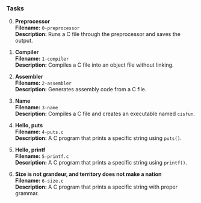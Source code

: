 
### Tasks 

0. **Preprocessor**  
   **Filename:** `0-preprocessor`  
   **Description:** Runs a C file through the preprocessor and saves the output.

1. **Compiler**  
   **Filename:** `1-compiler`  
   **Description:** Compiles a C file into an object file without linking.

2. **Assembler**  
   **Filename:** `2-assembler`  
   **Description:** Generates assembly code from a C file.

3. **Name**  
   **Filename:** `3-name`  
   **Description:** Compiles a C file and creates an executable named `cisfun`.

4. **Hello, puts**  
   **Filename:** `4-puts.c`  
   **Description:** A C program that prints a specific string using `puts()`.

5. **Hello, printf**  
   **Filename:** `5-printf.c`  
   **Description:** A C program that prints a specific string using `printf()`.

6. **Size is not grandeur, and territory does not make a nation**  
   **Filename:** `6-size.c`  
   **Description:** A C program that prints a specific string with proper grammar.